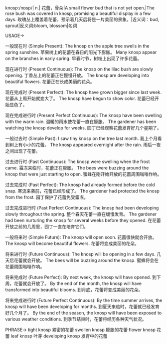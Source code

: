 knosp:/nɒsp/| n.| 花蕾，骨朵|A small flower bud that is not yet open.|The rose bush was covered in knosp, promising a beautiful display in a few days. 玫瑰丛上覆盖着花蕾，预示着几天后将是一片美丽的景象。|近义词：bud, sprout|反义词:bloom, blossom|名词

USAGE->

一般现在时 (Simple Present):
The knosp on the apple tree swells in the spring sunshine.  苹果树上的花蕾在春日的阳光下膨胀。
Many knosp appear on the branches in early spring. 早春时节，树枝上出现了许多花蕾。

现在进行时 (Present Continuous):
The knosp on the lilac bush are slowly opening.  丁香丛上的花蕾正在慢慢开放。
The knosp are developing into beautiful flowers. 花蕾正在长成美丽的花朵。

现在完成时 (Present Perfect):
The knosp have grown bigger since last week. 花蕾从上周开始就变大了。
The knosp have begun to show color. 花蕾已经开始显色了。

现在完成进行时 (Present Perfect Continuous):
The knosp have been swelling with the warm rain.  温暖的雨水使花蕾一直在膨胀。
The gardener has been watching the knosp develop for weeks. 园丁已经观察花蕾发育好几个星期了。

一般过去时 (Simple Past):
I saw tiny knosp on the tree last month. 我上个月看到树上有小小的花蕾。
The knosp appeared overnight after the rain. 雨后一夜之间出现了花蕾。


过去进行时 (Past Continuous):
The knosp were swelling when the frost came.  霜冻来临时，花蕾正在膨胀。
The bees were buzzing around the knosp that were just starting to open. 蜜蜂在刚开始开放的花蕾周围嗡嗡作响。


过去完成时 (Past Perfect):
The knosp had already formed before the cold snap.  寒流来袭前，花蕾已经形成了。
The gardener had protected the knosp from the frost. 园丁保护了花蕾免受霜冻。


过去完成进行时 (Past Perfect Continuous):
The knosp had been developing slowly throughout the spring. 整个春天花蕾一直在缓慢发育。
The gardener had been nurturing the knosp for several weeks before they opened. 在花蕾开放之前的几周里，园丁一直在培育它们。

一般将来时 (Simple Future):
The knosp will open soon. 花蕾很快就会开放。
The knosp will become beautiful flowers. 花蕾将变成美丽的花朵。


将来进行时 (Future Continuous):
The knosp will be opening in a few days. 几天后花蕾就会开放。
The bees will be buzzing around the knosp. 蜜蜂将会在花蕾周围嗡嗡作响。


将来完成时 (Future Perfect):
By next week, the knosp will have opened. 到下周，花蕾就会开放了。
By the end of the month, the knosp will have transformed into beautiful blooms. 到月底，花蕾将变成美丽的花朵。


将来完成进行时 (Future Perfect Continuous):
By the time summer arrives, the knosp will have been developing for months.  到夏天来临时，花蕾就已经发育好几个月了。
By the end of the season, the knosp will have been exposed to various weather conditions. 到季节结束时，花蕾将经历各种天气状况。


PHRASE->
tight knosp 紧密的花蕾
swollen knosp 膨胀的花蕾
flower knosp 花蕾
leaf knosp 叶芽
developing knosp  发育中的花蕾
